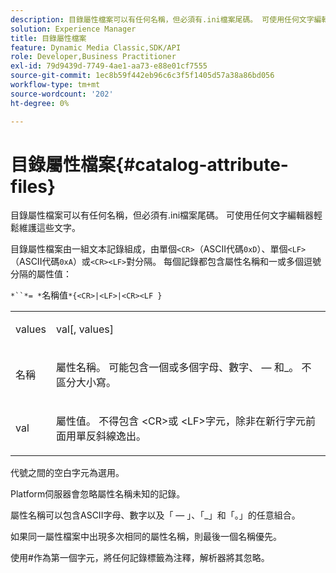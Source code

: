 ```yaml
---
description: 目錄屬性檔案可以有任何名稱，但必須有.ini檔案尾碼。 可使用任何文字編輯器輕鬆維護這些文字。
solution: Experience Manager
title: 目錄屬性檔案
feature: Dynamic Media Classic,SDK/API
role: Developer,Business Practitioner
exl-id: 79d9439d-7749-4ae1-aa73-e88e01cf7555
source-git-commit: 1ec8b59f442eb96c6c3f5f1405d57a38a86bd056
workflow-type: tm+mt
source-wordcount: '202'
ht-degree: 0%

---
```


# 目錄屬性檔案{#catalog-attribute-files}

目錄屬性檔案可以有任何名稱，但必須有.ini檔案尾碼。 可使用任何文字編輯器輕鬆維護這些文字。

目錄屬性檔案由一組文本記錄組成，由單個`<CR>`（ASCII代碼`0xD`）、單個`<LF>`（ASCII代碼`0xA`）或`<CR><LF>`對分隔。 每個記錄都包含屬性名稱和一或多個逗號分隔的屬性值：

`*``*= *`名稱值`*{<CR>|<LF>|<CR><LF }`

<table id="simpletable_0F879121670046AE9414298725961303"> 
 <tr class="strow"> 
  <td class="stentry"> <p><span class="varname"> values</span> </p> </td> 
  <td class="stentry"> <p><span class="codeph"> <span class="varname"> val</span>[,<span class="varname"> values</span>]</span> </p> </td> 
 </tr> 
 <tr class="strow"> 
  <td class="stentry"> <p><span class="varname"> 名稱</span> </p> </td> 
  <td class="stentry"> <p>屬性名稱。 可能包含一個或多個字母、數字、 — 和_。 不區分大小寫。 </p></td> 
 </tr> 
 <tr class="strow"> 
  <td class="stentry"> <p><span class="varname"> val</span> </p></td> 
  <td class="stentry"> <p>屬性值。 不得包含<span class="codeph"> &lt;CR&gt;</span>或<span class="codeph"> &lt;LF&gt;</span>字元，除非在新行字元前面用單反斜線逸出。 </p></td> 
 </tr> 
</table>

代號之間的空白字元為選用。

Platform伺服器會忽略屬性名稱未知的記錄。

屬性名稱可以包含ASCII字母、數字以及「 — 」、「_」和「。」的任意組合。

如果同一屬性檔案中出現多次相同的屬性名稱，則最後一個名稱優先。

使用#作為第一個字元，將任何記錄標籤為注釋，解析器將其忽略。
